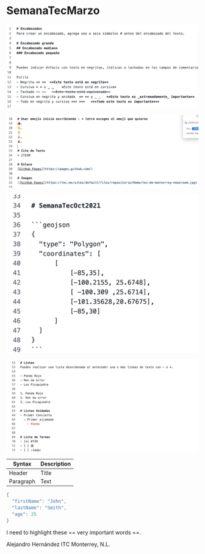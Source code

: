 # SemanaTecMarzo
![alt text](git1.png)

![alt text](git2.png)

![alt text](git3.png)


![alt text](git4.png)


| Syntax | Description |
| ----------- | ----------- |
| Header | Title |
| Paragraph | Text |


```c++
{
  "firstName": "John",
  "lastName": "Smith",
  "age": 25
}
```

I need to highlight these == very important words ==.

Alejandro Hernández
ITC
Monterrey, N.L.
